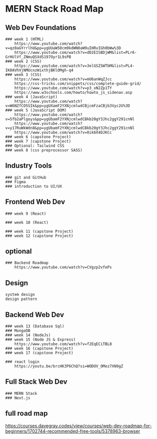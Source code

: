 # MERN Stack Road Map

## Web Dev Foundations
    ### week 1 (HTML)
        https://www.youtube.com/watch?v=qz0aGYrrlhU&pp=ygUUaW50cm9kdWN0aW9uIHRvIGh0bWw%3D
        https://www.youtube.com/watch?v=dD2EISBDjWM&list=PLr6-GrHUlVf_ZNmuQSXdS197Oyr1L9sPB
    ### week 2 (CSS)
        https://www.youtube.com/watch?v=3elGSZSWTbM&list=PL4-IK0AVhVjNMUcnzWixthjBKlOMgh-q4
    ### week 3 (CSS)
        https://www.youtube.com/watch?v=mU6anWqZJcc
        https://css-tricks.com/snippets/css/complete-guide-grid/
        https://www.youtube.com/watch?v=p3_xN2Zp1TY
        https://www.w3schools.com/howto/howto_js_sidenav.asp
    ### week 4 (JavaScript)
        https://www.youtube.com/watch?v=W6NZfCO5SIk&pp=ygUXamF2YXNjcmlwdCBjcmFzaCBjb3Vyc2U%3D
    ### week 5 (JavaScript DOM)
        https://www.youtube.com/watch?v=5fb2aPlgoys&pp=ygUbamF2YXNjcmlwdCBkb20gY3Jhc2ggY291cnNl
        https://www.youtube.com/watch?v=y17RuWkWdn8&pp=ygUbamF2YXNjcmlwdCBkb20gY3Jhc2ggY291cnNl
        https://www.youtube.com/watch?v=0ik6X4DJKCc
    ### week 6 (capstone Project)
    ### week 7 (capstone Project)
    ### Optional: Tailwind CSS
    ### week 8 (css preprocessor SASS)
    
## Industry Tools
    ### git and GitHub
    ### Figma
    ### introduction to UI/UX

## Frontend Web Dev
    ### week 9 (React)
        
    ### week 10 (React)
    
    ### week 11 (capstone Project)
    ### week 12 (capstone Project)

## optional 
    ### Backend Roadmap 
        https://www.youtube.com/watch?v=CVgzp2vfePs
        
## Design
    system design
    design pattern

## Backend Web Dev
    ### week 13 (Database Sql)
    ### MongoDB
    ### week 14 (NodeJs)
    ### week 15 (Node JS & Express)
        https://www.youtube.com/watch?v=f2EqECiTBL8
    ### week 16 (capstone Project)
    ### week 17 (capstone Project)

    ### react login
        https://youtu.be/brcHK3P6ChQ?si=WODOV_OMez7XN9gZ

## Full Stack Web Dev
    ### MERN Stack
    ### Next.js

## full road map
https://courses.davegray.codes/view/courses/web-dev-roadmap-for-beginners/1702744-recommended-free-tools/5378963-browser





